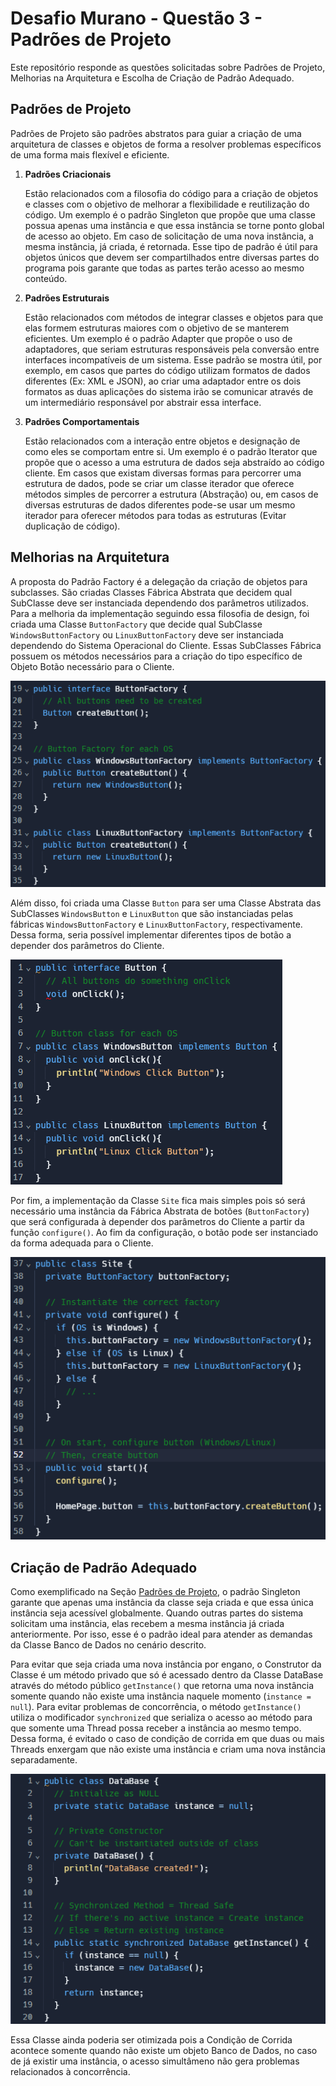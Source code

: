 # Desafio Murano - Questão 3 - Padrões de Projeto

Este repositório responde as questões solicitadas sobre Padrões de Projeto, Melhorias na Arquitetura e Escolha de Criação de Padrão Adequado.

## Padrões de Projeto

Padrões de Projeto são padrões abstratos para guiar a criação de uma arquitetura de classes e objetos de forma a resolver problemas específicos de uma forma mais flexível e eficiente.

1. **Padrões Criacionais**

    Estão relacionados com a filosofia do código para a criação de objetos e classes com o objetivo de melhorar a flexibilidade e reutilização do código. Um exemplo é o padrão Singleton que propõe que uma classe possua apenas uma instância e que essa instância se torne ponto global de acesso ao objeto. Em caso de solicitação de uma nova instância, a mesma instância, já criada, é retornada. Esse tipo de padrão é útil para objetos únicos que devem ser compartilhados entre diversas partes do programa pois garante que todas as partes terão acesso ao mesmo conteúdo.

2. **Padrões Estruturais**

    Estão relacionados com métodos de integrar classes e objetos para que elas formem estruturas maiores com o objetivo de se manterem eficientes. Um exemplo é o padrão Adapter que propõe o uso de adaptadores, que seriam estruturas responsáveis pela conversão entre interfaces incompatíveis de um sistema. Esse padrão se mostra útil, por exemplo, em casos que partes do código utilizam formatos de dados diferentes (Ex: XML e JSON), ao criar uma adaptador entre os dois formatos as duas aplicações do sistema irão se comunicar através de um intermediário responsável por abstrair essa interface.

3. **Padrões Comportamentais**

    Estão relacionados com a interação entre objetos e designação de como eles se comportam entre si. Um exemplo é o padrão Iterator que propõe que o acesso a uma estrutura de dados seja abstraído ao código cliente. Em casos que existam diversas formas para percorrer uma estrutura de dados, pode se criar um classe iterador que oferece métodos simples de percorrer a estrutura (Abstração) ou, em casos de diversas estruturas de dados diferentes pode-se usar um mesmo iterador para oferecer métodos para todas as estruturas (Evitar duplicação de código).

## Melhorias na Arquitetura

A proposta do Padrão Factory é a delegação da criação de objetos para subclasses. São criadas Classes Fábrica Abstrata que  decidem qual SubClasse deve ser instanciada dependendo dos parâmetros utilizados. Para a melhoria da implementação seguindo essa filosofia de design, foi criada uma Classe `ButtonFactory` que decide qual SubClasse `WindowsButtonFactory` ou `LinuxButtonFactory` deve ser instanciada dependendo do Sistema Operacional do Cliente. Essas SubClasses Fábrica possuem os métodos necessários para a criação do tipo específico de Objeto Botão necessário para o Cliente.

![Classes ButtonFactory](images/b2.png)

Além disso, foi criada uma Classe `Button` para ser uma Classe Abstrata das SubClasses `WindowsButton` e `LinuxButton` que são instanciadas pelas fábricas `WindowsButtonFactory` e `LinuxButtonFactory`, respectivamente. Dessa forma, seria possível implementar diferentes tipos de botão a depender dos parâmetros do Cliente.

![Classes Button](images/b1.png)

Por fim, a implementação da Classe `Site` fica mais simples pois só será necessário uma instância da Fábrica Abstrata de botões (`ButtonFactory`) que será configurada à depender dos parâmetros do Cliente a partir da função `configure()`. Ao fim da configuração, o botão pode ser instanciado da forma adequada para o Cliente.

![Classe Site](images/b3.png)

## Criação de Padrão Adequado

Como exemplificado na Seção [Padrões de Projeto](#padrões-de-projeto), o padrão Singleton garante que apenas uma instância da classe seja criada e que essa única instância seja acessível globalmente. Quando outras partes do sistema solicitam uma instância, elas recebem a mesma instância já criada anteriormente. Por isso, esse é o padrão ideal para atender as demandas da Classe Banco de Dados no cenário descrito.

Para evitar que seja criada uma nova instância por engano, o Construtor da Classe é um método privado que só é acessado dentro da Classe DataBase através do método público `getInstance()` que retorna uma nova instância somente quando não existe uma instância naquele momento (`instance = null`). Para evitar problemas de concorrência, o método `getInstance()` utiliza o modificador `synchronized` que serializa o acesso ao método para que somente uma Thread possa receber a instância ao mesmo tempo. Dessa forma, é evitado o caso de condição de corrida em que duas ou mais Threads enxergam que não existe uma instância e criam uma nova instância separadamente.

![Banco de Dados Singleton](images/c.png)

Essa Classe ainda poderia ser otimizada pois a Condição de Corrida acontece somente quando não existe um objeto Banco de Dados, no caso de já existir uma instância, o acesso simultâmeno não gera problemas relacionados à concorrência.